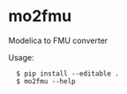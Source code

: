 # mo2fmu
Modelica to FMU converter



Usage:
```
  $ pip install --editable .
  $ mo2fmu --help
```

